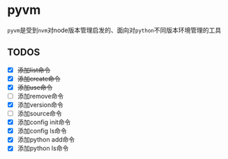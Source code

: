 # pyvm

`pyvm`是受到`nvm`对node版本管理启发的、面向对`python`不同版本环境管理的工具

## TODOS

* [x] ~~添加list命令~~
* [x] ~~添加create命令~~
* [x] ~~添加use命令~~
* [ ] 添加remove命令
* [x] 添加version命令
* [ ] 添加source命令
* [x] 添加config init命令
* [x] 添加config ls命令
* [x] 添加python add命令
* [x] 添加python ls命令
